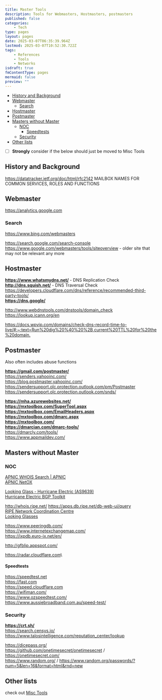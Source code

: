 ```yaml
---
title: Master Tools
description: Tools for Webmasters, Hostmasters, postmasters
published: false
categories:
    - Tech
type: pages
layout: pages
date: 2025-03-07T06:35:39.964Z
lastmod: 2025-03-07T10:52:30.722Z
tags:
    - References
    - Tools
    - Networks
isdraft: true
fmContentType: pages
mermaid: false
preview: ""
---
```


<!--- cSpell:words Hostmaster Hostmasters APNIC WHOIS -->

<!--- cSpell:disable --->
* [History and Background](#history-and-background)
* [Webmaster](#webmaster)
  * [Search](#search)
* [Hostmaster](#hostmaster)
* [Postmaster](#postmaster)
* [Masters without Master](#masters-without-master)
  * [NOC](#noc)
    * [Speedtests](#speedtests)
  * [Security](#security)
* [Other lists](#other-lists)
<!--- cSpell:enable --->

* [ ] **Strongly** consider if the below should just be moved to Misc Tools

## History and Background

<https://datatracker.ietf.org/doc/html/rfc2142> MAILBOX NAMES FOR COMMON SERVICES, ROLES AND FUNCTIONS

## Webmaster

<https://analytics.google.com>

### Search

<https://www.bing.com/webmasters>

<https://search.google.com/search-console>\
<https://www.google.com/webmasters/tools/siteoverview> - older site that may not be relevant any more

## Hostmaster

**<https://www.whatsmydns.net/>** - DNS Replication Check\
**<http://dns.squish.net/>** - DNS Traversal Check\
<https://developers.cloudflare.com/dns/reference/recommended-third-party-tools/>\
**<https://dns.google/>**

<http://www.webdnstools.com/dnstools/domain_check>\
<https://lookup.icann.org/en>

<https://docs.wpvip.com/domains/check-dns-record-time-to-live/#:~:text=Run%20dig%20%40%20%2B,current%20TTL%20for%20the%20domain.>

## Postmaster

Also often includes abuse functions

**<https://gmail.com/postmaster/>**\
<https://senders.yahooinc.com/>\
<https://blog.postmaster.yahooinc.com/>\
<https://sendersupport.olc.protection.outlook.com/pm/Postmaster>\
<https://sendersupport.olc.protection.outlook.com/snds/>

**<https://mha.azurewebsites.net/>**\
**<https://mxtoolbox.com/SuperTool.aspx>**\
**<https://mxtoolbox.com/EmailHeaders.aspx>**\
**<https://mxtoolbox.com/dmarc.aspx>**\
**<https://mxtoolbox.com/>**\
**<https://dmarcian.com/dmarc-tools/>**\
<https://dmarcly.com/tools/>\
<https://www.appmaildev.com/>

## Masters without Master

### NOC

[APNIC WHOIS Search | APNIC](https://wq.apnic.net/static/search.html)\
[APNIC NetOX](https://netox.apnic.net/)

[Looking Glass - Hurricane Electric (AS9639)](http://lg.he.net/)\
[Hurricane Electric BGP Toolkit](https://bgp.he.net/)

<http://whois.ripe.net/>
<https://apps.db.ripe.net/db-web-ui/query>\
[RIPE Network Coordination Centre](https://www.ripe.net/)\
[Looking Glasses](https://www.ausnog.net/tools/lg)

<https://www.peeringdb.com/>\
<https://www.internetexchangemap.com/>\
<https://ixpdb.euro-ix.net/en/>

<http://gfblip.appspot.com/>

<https://radar.cloudflare.com>\

#### Speedtests

<https://speedtest.net>\
<https://fast.com>\
<https://speed.cloudflare.com>\
<https://wifiman.com/>\
<https://www.ozspeedtest.com/>\
<https://www.aussiebroadband.com.au/speed-test/>

### Security

**<https://crt.sh/>**\
<https://search.censys.io/>\
<https://www.talosintelligence.com/reputation_center/lookup>

<https://dicepass.org/>\
<https://github.com/onetimesecret/onetimesecret> / <https://onetimesecret.com/>\
<https://www.random.org/> / <https://www.random.org/passwords/?num=5&len=16&format=html&rnd=new>

## Other lists

check out [Misc Tools](misc-tools.md)
